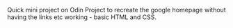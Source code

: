 Quick mini project on Odin Project to recreate the google homepage without having the links etc working - basic HTML and CSS. 